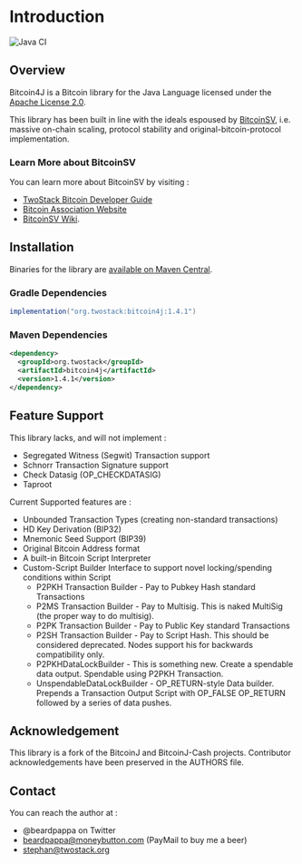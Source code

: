 # Introduction
![Java CI](https://github.com/twostack/bitcoin4j/workflows/Java%20CI%20with%20Gradle/badge.svg)

## Overview

Bitcoin4J is a Bitcoin library for the Java Language licensed under the [Apache License 2.0](https://www.apache.org/licenses/LICENSE-2.0.txt).  

This library has been built in line with the ideals espoused by [BitcoinSV](https://bitcoinsv.io), 
i.e. massive on-chain scaling, protocol stability and original-bitcoin-protocol implementation.

### Learn More about BitcoinSV
You can learn more about BitcoinSV by visiting : 
* [TwoStack Bitcoin Developer Guide](https://www.twostack.org/docs/getting-started/)
* [Bitcoin Association Website](https://bitcoinsv.io) 
* [BitcoinSV Wiki](https://wiki.bitcoinsv.io/).

## Installation
Binaries for the library are [available on Maven Central](https://search.maven.org/artifact/org.twostack/bitcoin4j/1.4.1/jar). 


### Gradle Dependencies
```gradle
implementation("org.twostack:bitcoin4j:1.4.1")
```

### Maven Dependencies
```xml
<dependency>
  <groupId>org.twostack</groupId>
  <artifactId>bitcoin4j</artifactId>
  <version>1.4.1</version>
</dependency>
```

## Feature Support

This library lacks, and will not implement :
* Segregated Witness \(Segwit\) Transaction support
* Schnorr Transaction Signature support 
* Check Datasig \(OP\_CHECKDATASIG\) 
* Taproot 

Current Supported features are :
* Unbounded Transaction Types (creating non-standard transactions)
* HD Key Derivation \(BIP32\)
* Mnemonic Seed Support \(BIP39\)
* Original Bitcoin Address format 
* A built-in Bitcoin Script Interpreter
* Custom-Script Builder Interface to support novel locking/spending conditions within Script
    * P2PKH Transaction Builder - Pay to Pubkey Hash standard Transactions 
    * P2MS Transaction Builder - Pay to Multisig. This is naked MultiSig (the proper way to do multisig).
    * P2PK Transaction Builder - Pay to Public Key standard Transactions
    * P2SH Transaction Builder - Pay to Script Hash. This should be considered deprecated. Nodes support his for backwards compatibility only.
    * P2PKHDataLockBuilder - This is something new. Create a spendable data output. Spendable using P2PKH Transaction. 
    * UnspendableDataLockBuilder - OP_RETURN-style Data builder. Prepends a Transaction Output Script with OP_FALSE OP_RETURN followed by a series of data pushes.

## Acknowledgement

This library is a fork of the BitcoinJ and BitcoinJ-Cash projects. Contributor acknowledgements have been preserved in the AUTHORS file.  

## Contact

You can reach the author at :

* @beardpappa on Twitter
* beardpappa@moneybutton.com \(PayMail to buy me a beer\)
* stephan@twostack.org

